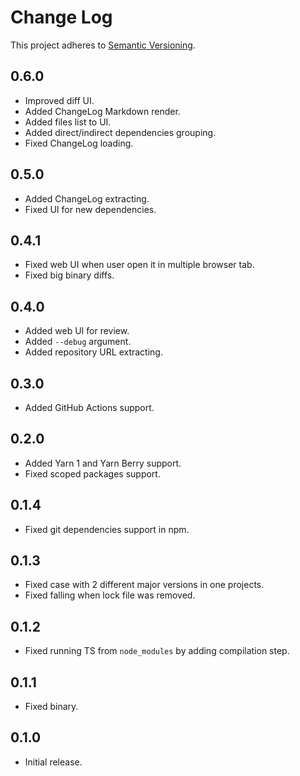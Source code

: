 # Change Log

This project adheres to [Semantic Versioning](http://semver.org/).

## 0.6.0

- Improved diff UI.
- Added ChangeLog Markdown render.
- Added files list to UI.
- Added direct/indirect dependencies grouping.
- Fixed ChangeLog loading.

## 0.5.0

- Added ChangeLog extracting.
- Fixed UI for new dependencies.

## 0.4.1

- Fixed web UI when user open it in multiple browser tab.
- Fixed big binary diffs.

## 0.4.0

- Added web UI for review.
- Added `--debug` argument.
- Added repository URL extracting.

## 0.3.0

- Added GitHub Actions support.

## 0.2.0

- Added Yarn 1 and Yarn Berry support.
- Fixed scoped packages support.

## 0.1.4

- Fixed git dependencies support in npm.

## 0.1.3

- Fixed case with 2 different major versions in one projects.
- Fixed falling when lock file was removed.

## 0.1.2

- Fixed running TS from `node_modules` by adding compilation step.

## 0.1.1

- Fixed binary.

## 0.1.0

- Initial release.
